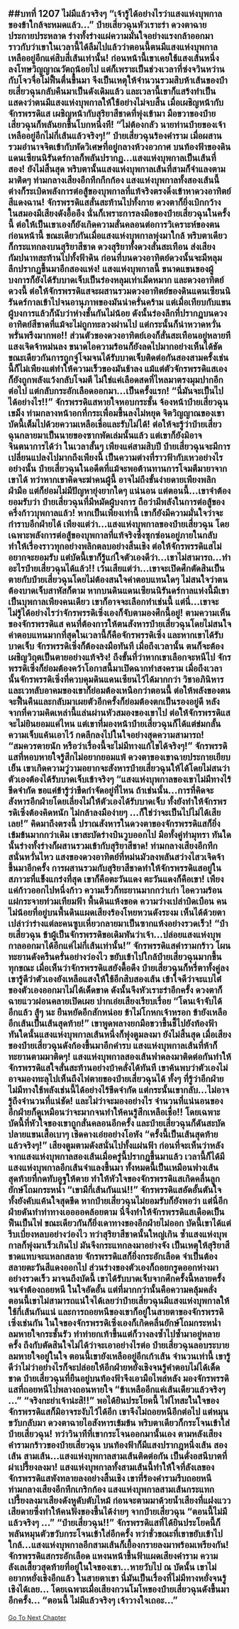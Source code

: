 ##บทที่ 1207 ไม่มีแล้วจริงๆ
“เจ้ารู้ได้อย่างไรว่าแสงแห่งบุพกาลของข้าใกล้จะหมดแล้ว...” ป๋ายเสี่ยวฉุนหัวเราะร่า ดวงตาฉายประกายประหลาด ร่างทั้งร่างแผ่ความมั่นใจอย่างแรงกล้าออกมา ราวกับว่าเขาในเวลานี้ได้ลืมไปแล้วว่าตอนนี้ตนมีแสงแห่งบุพกาลเหลืออยู่อีกแค่สิบสี่เส้นเท่านั้น!
ก่อนหน้านี้เขาเคยใช้แสงเส้นหนึ่งลงโทษวิญญาณวัตถุน้อยไป แต่ก็เพราะเป็นช่วงเวลาที่ซ่งจวินหว่านกับโจวจื่อโม่ฟื้นตื่นขึ้นมา จึงเป็นเหตุให้จำนวนรวมสิบห้าเส้นของป๋ายเสี่ยวฉุนกลับคืนมาเป็นดังเดิมแล้ว
และเวลานี้เขาก็แสร้งทำเป็นแสดงว่าตนมีแสงแห่งบุพกาลให้ใช้อย่างไม่จบสิ้น เมื่อเผชิญหน้ากับจักรพรรดิแส เผชิญหน้ากับสุริยาสีชาดที่พุ่งเข้ามา มือขวาของป๋ายเสี่ยวฉุนก็พลันยกขึ้นโบกหนึ่งที!
“ไม่ต้องกลัว นายท่านป๋ายของเจ้าเหลืออยู่อีกไม่กี่เส้นแล้วจริงๆ!” ป๋ายเสี่ยวฉุนร้องคำราม เมื่อผสานรวมอำนาจจิตเข้ากับพัดวิเศษที่อยู่กลางห้วงอวกาศ บนท้องฟ้าของดินแดนเซียนนิรันดร์กาลก็พลันปรากฏ...แสงแห่งบุพกาลเป็นเส้นที่สอง!
ยังไม่สิ้นสุด พริบตานั้นแสงแห่งบุพกาลเส้นที่สามก็จำแลงตามมาติดๆ ท่ามกลางเสียงอึกทึกกึกก้อง แสงแห่งบุพกาลทั้งสองเส้นนี้ต่างก็ระเบิดพลังการต่อสู้ของบุพกาลที่แท้จริงตรงดิ่งเข้าหาดวงอาทิตย์สีแดงฉาน!
จักรพรรดิแสสั่นสะท้านไปทั้งกาย ดวงตาก็ยิ่งเบิกกว้าง ในสมองมีเสียงดังอื้ออึง นั่นก็เพราะการลงมือของป๋ายเสี่ยวฉุนในครั้งนี้ ต่อให้เป็นเขาเองก็ยังเกิดความสั่นคลอนต่อการวิเคราะห์ของตนก่อนหน้านี้
ขณะเดียวกันเมื่อแสงแห่งบุพกาลพุ่งมาใกล้ พริบตาเดียวก็กระแทกลงบนสุริยาสีชาด ดวงสุริยาทั้งดวงสั่นสะเทือน ส่งเสียงกัมปนาทสะท้านไปทั้งฟ้าดิน ก่อนที่บนดวงอาทิตย์ดวงนั้นจะมีหลุมลึกปรากฏขึ้นมาอีกสองแห่ง!
แสงแห่งบุพกาลนี้ ขนาดแขนของผู้บงการก็ยังได้รับบาดเจ็บเป็นร่องหลุมเท่าเม็ดหมาก และดวงอาทิตย์ดวงนี้ ต่อให้จักรพรรดิแสจะผสานรวมดวงอาทิตย์ของดินแดนเซียนนิรันดร์กาลเข้าไปจนอานุภาพของมันน่าครั่นคร้าม แต่เมื่อเทียบกับแขนผู้บงการแล้วก็นับว่าห่างชั้นกันไม่น้อย
ดังนั้นร่องลึกที่ปรากฏบนดวงอาทิตย์สีชาดที่แม้จะไม่ถูกทะลวงผ่านไป แต่กระนั้นก็น่าหวาดหวั่นพรั่นพรึงมากพอ!!
ส่วนตัวของดวงอาทิตย์เองก็สั่นสะเทือนอยู่หลายที แสงเจิดจ้าหม่นลง ขนาดไอความร้อนก็ยังลดไปมากอย่างเห็นได้ชัด ขณะเดียวกันการถูกจู่โจมจนได้รับบาดเจ็บติดต่อกันสองสามครั้งเช่นนี้ก็ไม่เพียงแต่ทำให้ความเร็วของมันช้าลง แม้แต่ตัวจักรพรรดิแสเองก็ยังถูกพลังแว้งกลับโจมตี ไม่ใช่แค่เลือดสดที่ไหลมาตรงมุมปากอีกต่อไป แต่กลับกระอักเลือดออกมา...เป็นครั้งแรก!
“นี่มันจะเป็นไปได้อย่างไร!!” จักรพรรดิแสหายใจหอบกระชั้น จ้องหน้าป๋ายเสี่ยวฉุนเขม็ง ท่ามกลางหน้าอกที่กระเพื่อมขึ้นลงไม่หยุด จิตวิญญาณของเขาบัดนี้เต็มไปด้วยความเหลือเชื่อและรับไม่ได้!
ต่อให้จะรู้ว่าป๋ายเสี่ยวฉุนกลายมาเป็นนายของซากพัดเล่มนั้นแล้ว แต่เขาก็ยังมิอาจจินตนาการได้ว่า ในเวลาสั้นๆ เพียงแค่สามสิบปี ป๋ายเสี่ยวฉุนจะมีการเปลี่ยนแปลงไปมากถึงเพียงนี้ เป็นความต่างที่ราวฟ้ากับเหวอย่างไรอย่างนั้น
ป๋ายเสี่ยวฉุนในอดีตที่แม้จะพอต้านทานการโจมตีมายาจากเขาได้ ทว่าหากเขาคิดจะฆ่าคนผู้นี้ อาจไม่ถึงขั้นง่ายดายเพียงพลิกฝ่ามือ แต่ก็ย่อมไม่มีปัญหายุ่งยากใดๆ แน่นอน
แต่ตอนนี้...เขาจำต้องยอมรับว่า ป๋ายเสี่ยวฉุนที่มีหมัดผู้บงการ ถือว่ามีพลังในการต่อสู้ของครึ่งก้าวบุพกาลแล้ว! หากเป็นเพียงเท่านี้ เขาก็ยังมีความมั่นใจว่าจะกำราบอีกฝ่ายได้
เพียงแต่ว่า...แสงแห่งบุพกาลของป๋ายเสี่ยวฉุน โดยเฉพาะพลังการต่อสู้ของบุพกาลที่แท้จริงซึ่งซุกซ่อนอยู่ภายในกลับทำให้เรื่องราวทุกอย่างพลิกตลบอย่างสิ้นเชิง ต่อให้จักรพรรดิแสไม่อยากจะยอมรับ แต่บัดนี้เขาก็รู้แก่ใจตัวเองดีว่า...เขาไม่สามารถ...ทำอะไรป๋ายเสี่ยวฉุนได้แล้ว!!
เว้นเสียแต่ว่า...เขาจะเปิดศึกตัดสินเป็นตายกับป๋ายเสี่ยวฉุนโดยไม่ต้องสนใจค่าตอบแทนใดๆ ไม่สนใจว่าตนต้องบาดเจ็บสาหัสก็ตาม หากบนดินแดนเซียนนิรันดร์กาลแห่งนี้มีเขาเป็นบุพกาลเพียงคนเดียว เขาก็อาจจะเลือกทำเช่นนี้ แต่นี่...เขาจะไม่รู้ได้อย่างไรว่าจักรพรรดิเซิ่งเองก็จับตามองศึกนี้อยู่!
ตามความเห็นของจักรพรรดิแส คนที่ต้องการให้ตนสังหารป๋ายเสี่ยวฉุนโดยไม่สนใจค่าตอบแทนมากที่สุดในเวลานี้ก็คือจักรพรรดิเซิ่ง และหากเขาได้รับบาดเจ็บ จักรพรรดิเซิ่งก็ต้องลงมือทันที เมื่อถึงเวลานั้น ตนก็จะต้องเผชิญวิฤตเป็นตายอย่างแท้จริง!
ถึงขั้นที่ว่าหากเขาเลือกจะหนีไป จักรพรรดิเซิ่งก็ย่อมต้องคว้าโอกาสนี้มาเปิดฉากทำสงคราม เมื่อถึงเวลานั้นจักรพรรดิเซิ่งที่ควบคุมดินแดนเซียนไว้ได้มากกว่า วิชาอภินิหารและเวทลับอาคมของเขาก็ย่อมต้องเหนือกว่าตอนนี้ ต่อให้พลังของตนจะฟื้นคืนและกลับมาเผยตัวอีกครั้งก็ย่อมต้องตกเป็นรองอยู่ดี
หลังจากที่ความคิดเหล่านี้แล่นผ่านหัวสมองของเขาไป ต่อให้จักรพรรดิแสจะไม่ยินยอมแค่ไหน แต่เขาที่มองหน้าป๋ายเสี่ยวฉุนก็ได้แต่ข่มกลั้นความเจ็บแค้นเอาไว้ กดลึกลงไปในใจอย่างสุดความสามารถ!
“สมควรตายนัก หรือว่าเรื่องนี้จะไม่มีทางแก้ไขได้จริงๆ!” จักรพรรดิแสที่หอบหายใจรู้สึกไม่อยากยอมแพ้ ดวงตาของเขาฉายประกายเยียบเย็น เขาเกิดความวู่วามอยากจะสังหารป๋ายเสี่ยวฉุนให้ได้โดยไม่สนว่าตัวเองต้องได้รับบาดเจ็บเข้าจริงๆ
“แสงแห่งบุพกาลของเขาไม่มีทางไร้ขีดจำกัด ขอแค่ข้ารู้ว่าขีดกำจัดอยู่ที่ไหน ถ้าเช่นนั้น...การที่คิดจะสังหารอีกฝ่ายโดยเลี่ยงไม่ให้ตัวเองได้รับบาดเจ็บ ทั้งยังทำให้จักรพรรดิเซิ่งต้องคิดหนัก ไม่กล้าลงมือง่ายๆ ...ก็ใช่ว่าจะเป็นไปไม่ได้เสียเลย!” คิดมาถึงตรงนี้ ปราณสังหารในดวงตาของจักรพรรดิแสก็ยิ่งเข้มข้นมากกว่าเดิม เขาสะบัดร่างบินวูบออกไป มือทั้งคู่ทำมุทรา ทันใดนั้นร่างทั้งร่างก็ผสานรวมเข้ากับสุริยาสีชาด!
ท่ามกลางเสียงอึกทึกสนั่นหวั่นไหว แสงของดวงอาทิตย์ที่หม่นมัวลงพลันสว่างไสวเจิดจ้าขึ้นมาอีกครั้ง การผสานรวมกับสุริยาสีชาดทำให้จักรพรรดิแสอยู่ในสภาวะที่แข็งแกร่งที่สุด เขาก็คือตะวันแดง ตะวันแดงก็คือเขา!
เพียงแค่ก้าวออกไปหนึ่งก้าว ความเร็วก็ทะยานมากกว่าเก่า ไอความร้อนแผ่กระจายท่วมเทียมฟ้า พื้นดินแห้งขอด ความว่างเปล่าบิดเบือน คนไม่น้อยที่อยู่บนพื้นดินแผดเสียงร้องโหยหวนดังระงม เห็นได้ด้วยตาเปล่าว่าร่างแต่ละคนซูบเหี่ยวกลายมาเป็นซากแห้งอย่างรวดเร็ว!
“ป๋ายเสี่ยวฉุน ข้าผู้เป็นจักรพรรดิขอเดิมพันว่าเจ้า...ปล่อยแสงแห่งบุพกาลออกมาได้อีกแค่ไม่กี่เส้นเท่านั้น!” จักรพรรดิแสคำรามกร้าว โผนทะยานดังครืนครั่นอย่างว่องไว ขยับเข้าไปใกล้ป๋ายเสี่ยวฉุนมากขึ้นทุกขณะ
เมื่อเห็นว่าจักรพรรดิแสยังดื้อดึง ป๋ายเสี่ยวฉุนก็หรี่ตาทั้งคู่ลง เขารู้ดีว่าตัวเองยังเหลือแสงให้ใช้อีกสิบสองเส้น เข้าใจดีว่าจะแบไต๋ของตัวเองออกมาไม่ได้เด็ดขาด ดังนั้นจึงหัวเราะร่าอีกครั้ง ดวงตาก็ฉายแววผ่อนคลายเปิดเผย ปากเอ่ยเสียงเรียบเรื่อย
“โดนเจ้าจับได้อีกแล้ว สู้ๆ นะ ยืนหยัดอีกสักหน่อย ข้าไม่โกหกเจ้าหรอก ข้ายังเหลืออีกเส้นเป็นเส้นสุดท้าย!” เขาพูดพลางยกมือขวาขึ้นชี้ไปยังท้องฟ้า ทันใดนั้นแสงแห่งบุพกาลเส้นหนึ่งก็พุ่งตูมลงมา ยังไม่สิ้นสุด เมื่อเสียงของป๋ายเสี่ยวฉุนดังก้องขึ้นมาอีกคำรบ แสงแห่งบุพกาลเส้นที่ห้าก็ทะยานตามมาติดๆ!
แสงแห่งบุพกาลสองเส้นฟาดลงมาติดต่อกันทำให้จักรพรรดิแสใจสั่นสะท้านอย่างบ้าคลั่งได้ทันที เขาค้นพบว่าตัวเองไม่อาจมองทะลุไปเห็นถึงไพ่ตายของป๋ายเสี่ยวฉุนได้ ทั้งๆ ที่รู้ว่าอีกฝ่ายไม่มีทางใช้พลังเช่นนี้ได้อย่างไร้ขีดจำกัด แต่กระนั้นเขากลับ...ไม่อาจรู้ถึงจำนวนที่แน่ชัด!
และไม่ว่าจะมองอย่างไร จำนวนที่แน่นอนของอีกฝ่ายก็ดูเหมือนว่าจะมากจนทำให้คนรู้สึกเหลือเชื่อ!!
โดยเฉพาะบัดนี้ที่หัวใจของเขาถูกสั่นคลอนอีกครั้ง และป๋ายเสี่ยวฉุนก็ดันสะบัดปลายแขนเสื้อเบาๆ เชิดคางเอ่ยอย่างโอหัง
“ครั้งนี้เป็นเส้นสุดท้ายแล้วจริงๆ!” เสียงตูมตามดังสนั่นไปทั้งแผ่นฟ้า ก่อนที่จะเห็นว่าหลังจากแสงแห่งบุพกาลสองเส้นเมื่อครู่นี้ปรากฎขึ้นมาแล้ว เวลานี้ก็ได้มีแสงแห่งบุพกาลอีกเส้นจำแลงขึ้นมา ทั้งหมดนี้เป็นเหมือนฟางเส้นสุดท้ายที่กดทับอูฐให้ตาย ทำให้หัวใจของจักรพรรดิแสเกิดคลื่นลูกยักษ์โถมกระหน่ำ
“เขามีกี่เส้นกันแน่!!” จักรพรรดิแสอัดอั้นตันใจ ทั้งยังคับแค้นใจสุดขีด หากป๋ายเสี่ยวฉุนไม่ยอมรับก็ยังพอว่า แต่นี่อีกฝ่ายดันทำท่าทางเออออคล้อยตาม นี่จึงทำให้จักรพรรดิแสเดือดเป็นฟืนเป็นไฟ ขณะเดียวกันก็ยิ่งเดาทางของอีกฝ่ายไม่ออก
บัดนี้เขาได้แต่รีบเบี่ยงหลบอย่างว่องไว ทว่าสุริยาสีชาดนั้นใหญ่เกิน ซ้ำแสงแห่งบุพกาลก็พุ่งมาเร็วเกินไป มันจึงกระแทกลงมาอย่างจัง เป็นเหตุให้สุริยาสีชาดแทบจะแหลกสลาย จักรพรรดิแสก็ยิ่งกระอักเลือด จำเป็นต้องสลายตะวันสีแดงออกไป ส่วนร่างของตัวเองก็ถอยกรูดออกห่างมาอย่างรวดเร็ว
มาจนถึงบัดนี้ เขาได้รับบาดเจ็บจากศึกครั้งนี้หลายครั้งจนจำต้องถอยหนี ในใจอัดอั้น แต่ที่มากกว่านั้นคือความคลุ้มคลั่ง ตอนนี้เขาไม่สามารถแน่ใจได้เลยว่าป๋ายเสี่ยวฉุนมีแสงแห่งบุพกาลให้ใช้กี่เส้นกันแน่
และการถอยหนีของเขาก็อยู่ในสายตาของจักรพรรดิเซิ่งเช่นกัน ในใจของจักรพรรดิเซิ่งเองก็เกิดคลื่นยักษ์โถมกระหน่ำ ลมหายใจกระชั้นรัว ทำท่ายกเท้าขึ้นแต่ก็วางลงซ้ำไปซ้ำมาอยู่หลายครั้ง ถึงกับตัดสินใจไม่ได้ว่าจะเอาอย่างไรต่อ
ป๋ายเสี่ยวฉุนลอบระบายลมหายใจอยู่ในใจ ตอนนี้เขายังเหลืออยู่อีกเก้าเส้น จำนวนเท่านี้ เขารู้ดีว่าไม่ว่าอย่างไรก็จะปล่อยให้อีกฝ่ายหยั่งเชิงจนรู้คำตอบไม่ได้เด็ดขาด ป๋ายเสี่ยวฉุนที่ยืนอยู่บนท้องฟ้าจึงเอามือไพล่หลัง มองจักรพรรดิแสที่ถอยหนีไปพลางถอนหายใจ
“ข้าเหลืออีกแค่เส้นเดียวแล้วจริงๆ ...”
“จริงกะย่าเจ้าน่ะสิ!!” พอได้ยินประโยคนี้ ไฟโทสะในใจของจักรพรรดิแสก็มิอาจระงับไว้ได้อีก เขาจึงไม่ถอยหนีอีกต่อไป แต่หมุนขวับกลับมา ดวงตาฉายไอสังหารเข้มข้น พริบตาเดียวก็กระโจนเข้าใส่ป๋ายเสี่ยวฉุน!
ทว่าวินาทีที่เขากระโจนออกมานั้นเอง ตามหลังเสียงคำรามกร้าวของป๋ายเสี่ยวฉุน บนท้องฟ้าก็มีแสงปรากฎหนึ่งเส้น สองเส้น สามเส้น...แสงแห่งบุพกาลสามเส้นติดต่อกัน เป็นดั่งอสนีบาตที่ผ่าเปรี้ยงลงมา!
แสงแห่งบุพกาลทั้งสามเส้นนี้ทำให้ใจที่ลังเลของจักรพรรดิแสพังทลายลงอย่างสิ้นเชิง เขาที่ร้องคำรามรีบถอยหนี ท่ามกลางเสียงอึกทึกเกริกก้อง แสงแห่งบุพกาลสามเส้นกระแทกเปรี้ยงลงมาเสียงดังหูดับตับไหม้ ก่อนจะตามมาด้วยน้ำเสียงที่แฝงแววเสียดายซึ่งทำให้คนฟังของขึ้นได้ง่ายๆ จากป๋ายเสี่ยวฉุน
“ตอนนี้ไม่มีแล้วจริงๆ ...”
“ป๋ายเสี่ยวฉุน!!” จักรพรรดิแสที่ได้ยินประโยคนี้ก็พลันหมุนตัวขวับกระโจนเข้าใส่อีกครั้ง ทว่าชั่วขณะที่เขาขยับเข้าไปใกล้...แสงแห่งบุพกาลอีกสามเส้นก็เยื้องกรายลงมาพร้อมเพรียงกัน!
จักรพรรดิแสกระอักเลือด แหงนหน้าขึ้นฟ้าแผดเสียงคำราม ความลังเลเสี้ยวสุดท้ายที่อยู่ในใจของเขา...หายวับไป ณ บัดนั้น เขาไม่อยากหยั่งเชิงอีกแล้ว ในสายตาเขา นี่มันเป็นเรื่องที่ไม่มีทางหยั่งจนรู้เชิงได้เลย...
โดยเฉพาะเมื่อเสียงกวนโมโหของป๋ายเสี่ยวฉุนดังขึ้นมาอีกครั้ง...
“ตอนนี้ ไม่มีแล้วจริงๆ เจ้าวางใจเถอะ...”
------


[Go To Next Chapter]( ./181.md)